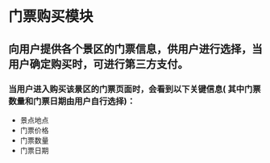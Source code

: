 ﻿# 门票购买模块
## 向用户提供各个景区的门票信息，供用户进行选择，当用户确定购买时，可进行第三方支付。
### 当用户进入购买该景区的门票页面时，会看到以下关键信息( 其中门票数量和门票日期由用户自行选择)：
 - 景点地点
 - 门票价格
 - 门票数量
 - 门票日期

